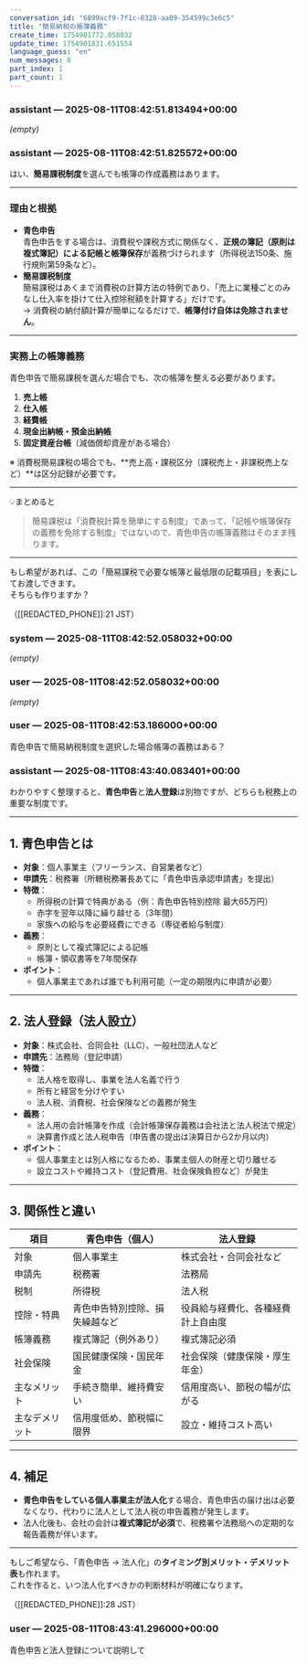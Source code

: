 ```yaml
---
conversation_id: "6899acf9-7f1c-8328-aa09-354599c3e6c5"
title: "簡易納税の帳簿義務"
create_time: 1754901772.058032
update_time: 1754901831.651554
language_guess: "en"
num_messages: 8
part_index: 1
part_count: 1
---
```


### assistant — 2025-08-11T08:42:51.813494+00:00

_(empty)_

### assistant — 2025-08-11T08:42:51.825572+00:00

はい、**簡易課税制度**を選んでも帳簿の作成義務はあります。  

---

### 理由と根拠
- **青色申告**  
  青色申告をする場合は、消費税や課税方式に関係なく、**正規の簿記（原則は複式簿記）による記帳と帳簿保存**が義務づけられます（所得税法150条、施行規則第59条など）。
- **簡易課税制度**  
  簡易課税はあくまで消費税の計算方法の特例であり、「売上に業種ごとのみなし仕入率を掛けて仕入控除税額を計算する」だけです。  
  → 消費税の納付額計算が簡単になるだけで、**帳簿付け自体は免除されません**。

---

### 実務上の帳簿義務
青色申告で簡易課税を選んだ場合でも、次の帳簿を整える必要があります。

1. **売上帳**
2. **仕入帳**
3. **経費帳**
4. **現金出納帳・預金出納帳**
5. **固定資産台帳**（減価償却資産がある場合）

※ 消費税簡易課税の場合でも、**売上高・課税区分（課税売上・非課税売上など）**は区分記録が必要です。

---

💡まとめると  
> 簡易課税は「消費税計算を簡単にする制度」であって、「記帳や帳簿保存の義務を免除する制度」ではないので、青色申告の帳簿義務はそのまま残ります。

---

もし希望があれば、この「簡易課税で必要な帳簿と最低限の記載項目」を表にしてお渡しできます。  
そちらも作りますか？  

（[[REDACTED_PHONE]]:21 JST）

### system — 2025-08-11T08:42:52.058032+00:00

_(empty)_

### user — 2025-08-11T08:42:52.058032+00:00

_(empty)_

### user — 2025-08-11T08:42:53.186000+00:00

青色申告で簡易納税制度を選択した場合帳簿の義務はある？

### assistant — 2025-08-11T08:43:40.083401+00:00

わかりやすく整理すると、**青色申告**と**法人登録**は別物ですが、どちらも税務上の重要な制度です。  

---

## 1. 青色申告とは
- **対象**：個人事業主（フリーランス、自営業者など）
- **申請先**：税務署（所轄税務署長あてに「青色申告承認申請書」を提出）
- **特徴**：
  - 所得税の計算で特典がある（例：青色申告特別控除 最大65万円）
  - 赤字を翌年以降に繰り越せる（3年間）
  - 家族への給与を必要経費にできる（専従者給与制度）
- **義務**：
  - 原則として複式簿記による記帳
  - 帳簿・領収書等を7年間保存
- **ポイント**：
  - 個人事業主であれば誰でも利用可能（一定の期限内に申請が必要）

---

## 2. 法人登録（法人設立）
- **対象**：株式会社、合同会社（LLC）、一般社団法人など
- **申請先**：法務局（登記申請）
- **特徴**：
  - 法人格を取得し、事業を法人名義で行う
  - 所有と経営を分けやすい
  - 法人税、消費税、社会保険などの義務が発生
- **義務**：
  - 法人用の会計帳簿を作成（会計帳簿保存義務は会社法と法人税法で規定）
  - 決算書作成と法人税申告（申告書の提出は決算日から2か月以内）
- **ポイント**：
  - 個人事業主とは別人格になるため、事業主個人の財産と切り離せる
  - 設立コストや維持コスト（登記費用、社会保険負担など）が発生

---

## 3. 関係性と違い
| 項目             | 青色申告（個人）                | 法人登録                          |
|------------------|---------------------------------|-----------------------------------|
| 対象             | 個人事業主                       | 株式会社・合同会社など             |
| 申請先           | 税務署                           | 法務局                            |
| 税制             | 所得税                           | 法人税                            |
| 控除・特典       | 青色申告特別控除、損失繰越など   | 役員給与経費化、各種経費計上自由度 |
| 帳簿義務         | 複式簿記（例外あり）             | 複式簿記必須                       |
| 社会保険          | 国民健康保険・国民年金           | 社会保険（健康保険・厚生年金）     |
| 主なメリット     | 手続き簡単、維持費安い           | 信用度高い、節税の幅が広がる       |
| 主なデメリット   | 信用度低め、節税幅に限界         | 設立・維持コスト高い               |

---

## 4. 補足
- **青色申告をしている個人事業主が法人化**する場合、青色申告の届け出は必要なくなり、代わりに法人として法人税の申告義務が発生します。
- 法人化後も、会社の会計は**複式簿記が必須**で、税務署や法務局への定期的な報告義務が伴います。

---

もしご希望なら、「青色申告 → 法人化」の**タイミング別メリット・デメリット表**も作れます。  
これを作ると、いつ法人化すべきかの判断材料が明確になります。  

（[[REDACTED_PHONE]]:28 JST）

### user — 2025-08-11T08:43:41.296000+00:00

青色申告と法人登録について説明して
